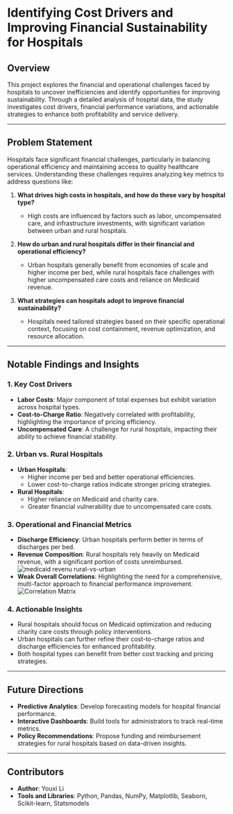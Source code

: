 # Identifying Cost Drivers and Improving Financial Sustainability for Hospitals

## Overview

This project explores the financial and operational challenges faced by hospitals to uncover inefficiencies and identify opportunities for improving sustainability. Through a detailed analysis of hospital data, the study investigates cost drivers, financial performance variations, and actionable strategies to enhance both profitability and service delivery.

---

## Problem Statement

Hospitals face significant financial challenges, particularly in balancing operational efficiency and maintaining access to quality healthcare services. Understanding these challenges requires analyzing key metrics to address questions like:

1. **What drives high costs in hospitals, and how do these vary by hospital type?**
   - High costs are influenced by factors such as labor, uncompensated care, and infrastructure investments, with significant variation between urban and rural hospitals.
2. **How do urban and rural hospitals differ in their financial and operational efficiency?**

   - Urban hospitals generally benefit from economies of scale and higher income per bed, while rural hospitals face challenges with higher uncompensated care costs and reliance on Medicaid revenue.

3. **What strategies can hospitals adopt to improve financial sustainability?**
   - Hospitals need tailored strategies based on their specific operational context, focusing on cost containment, revenue optimization, and resource allocation.

---

## Notable Findings and Insights

### 1. **Key Cost Drivers**

- **Labor Costs**: Major component of total expenses but exhibit variation across hospital types.
- **Cost-to-Charge Ratio**: Negatively correlated with profitability, highlighting the importance of pricing efficiency.
- **Uncompensated Care**: A challenge for rural hospitals, impacting their ability to achieve financial stability.

### 2. **Urban vs. Rural Hospitals**

- **Urban Hospitals**:
  - Higher income per bed and better operational efficiencies.
  - Lower cost-to-charge ratios indicate stronger pricing strategies.
- **Rural Hospitals**:
  - Higher reliance on Medicaid and charity care.
  - Greater financial vulnerability due to uncompensated care costs.

### 3. **Operational and Financial Metrics**

- **Discharge Efficiency**: Urban hospitals perform better in terms of discharges per bed.
- **Revenue Composition**: Rural hospitals rely heavily on Medicaid revenue, with a significant portion of costs unreimbursed.
  ![medicaid revenu rural-vs-urban](<img/Screenshot 2024-11-18 at 9.20.13 PM.png>)
- **Weak Overall Correlations**: Highlighting the need for a comprehensive, multi-factor approach to financial performance improvement.
  ![Correlation Matrix
](<img/Screenshot 2024-11-18 at 9.14.48 PM.png>)

### 4. **Actionable Insights**

- Rural hospitals should focus on Medicaid optimization and reducing charity care costs through policy interventions.
- Urban hospitals can further refine their cost-to-charge ratios and discharge efficiencies for enhanced profitability.
- Both hospital types can benefit from better cost tracking and pricing strategies.

---

## Future Directions

- **Predictive Analytics**: Develop forecasting models for hospital financial performance.
- **Interactive Dashboards**: Build tools for administrators to track real-time metrics.
- **Policy Recommendations**: Propose funding and reimbursement strategies for rural hospitals based on data-driven insights.

---

## Contributors

- **Author**: Youxi Li
- **Tools and Libraries**: Python, Pandas, NumPy, Matplotlib, Seaborn, Scikit-learn, Statsmodels
